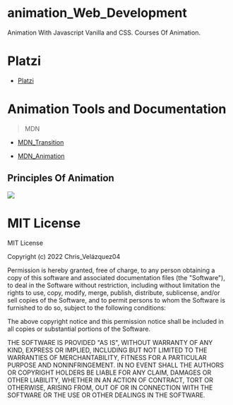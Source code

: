 # animation_Web_Development

Animation With Javascript Vanilla  and CSS.  Courses Of Animation.

# Platzi

- [Platzi](https://platzi.com/home)

# Animation Tools and Documentation

> MDN

- [MDN_Transition](https://developer.mozilla.org/es/docs/Web/CSS/CSS_Transitions/Using_CSS_transitions#propiedades_que_pueden_ser_animadas)

- [MDN_Animation](https://developer.mozilla.org/en-US/docs/Web/CSS/animation)

## Principles Of Animation

![](https://static.platzi.com/media/public/uploads/12_principles_of_animation_14a18c8a-cc2c-492d-af3b-fae713c4fda6.gif)

# MIT License

MIT License

Copyright (c) 2022 Chris_Velázquez04

Permission is hereby granted, free of charge, to any person obtaining a copy
of this software and associated documentation files (the "Software"), to deal
in the Software without restriction, including without limitation the rights
to use, copy, modify, merge, publish, distribute, sublicense, and/or sell
copies of the Software, and to permit persons to whom the Software is
furnished to do so, subject to the following conditions:

The above copyright notice and this permission notice shall be included in all
copies or substantial portions of the Software.

THE SOFTWARE IS PROVIDED "AS IS", WITHOUT WARRANTY OF ANY KIND, EXPRESS OR
IMPLIED, INCLUDING BUT NOT LIMITED TO THE WARRANTIES OF MERCHANTABILITY,
FITNESS FOR A PARTICULAR PURPOSE AND NONINFRINGEMENT. IN NO EVENT SHALL THE
AUTHORS OR COPYRIGHT HOLDERS BE LIABLE FOR ANY CLAIM, DAMAGES OR OTHER
LIABILITY, WHETHER IN AN ACTION OF CONTRACT, TORT OR OTHERWISE, ARISING FROM,
OUT OF OR IN CONNECTION WITH THE SOFTWARE OR THE USE OR OTHER DEALINGS IN THE
SOFTWARE.
